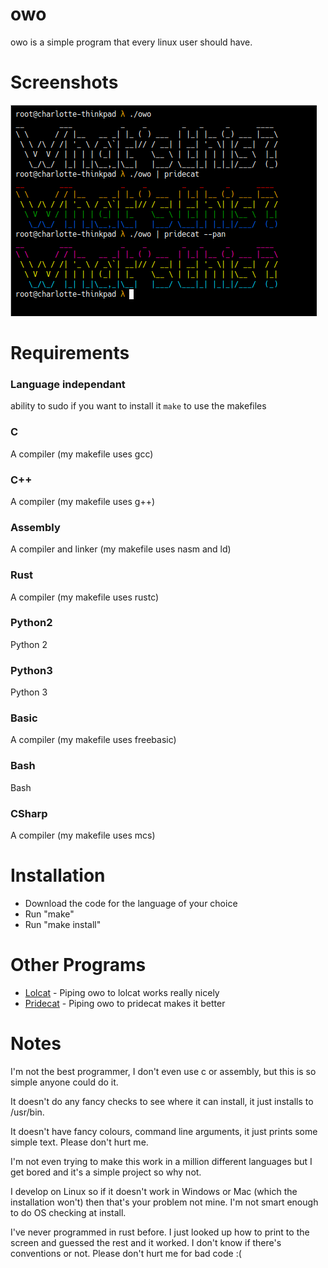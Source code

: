# owo
owo is a simple program that every linux user should have.

# Screenshots

![Screenshot of program running normally as well as being piped into pridecat](screens/screenshot.png)

# Requirements

### Language independant

ability to sudo if you want to install it
`make` to use the makefiles

### C
A compiler (my makefile uses gcc)

### C++
A compiler (my makefile uses g++)

### Assembly
A compiler and linker (my makefile uses nasm and ld)

### Rust
A compiler (my makefile uses rustc)

### Python2
Python 2

### Python3
Python 3

### Basic
A compiler (my makefile uses freebasic)

### Bash
Bash

### CSharp
A compiler (my makefile uses mcs)

# Installation

* Download the code for the language of your choice
* Run "make"
* Run "make install"

# Other Programs

- [Lolcat](https://github.com/busyloop/lolcat) - Piping owo to lolcat works really nicely
- [Pridecat](https://github.com/lunasorcery/pridecat) - Piping owo to pridecat makes it better

# Notes
I'm not the best programmer, I don't even use c or assembly, but this is so simple anyone could do it.

It doesn't do any fancy checks to see where it can install, it just installs to /usr/bin.

It doesn't have fancy colours, command line arguments, it just prints some simple text. Please don't hurt me.

I'm not even trying to make this work in a million different languages but I get bored and it's a simple project so why not.

I develop on Linux so if it doesn't work in Windows or Mac (which the installation won't) then that's your problem not mine.
I'm not smart enough to do OS checking at install. 

I've never programmed in rust before. I just looked up how to print to the screen and guessed the rest and it worked. I don't know if there's conventions or not. Please don't hurt me for bad code :(
